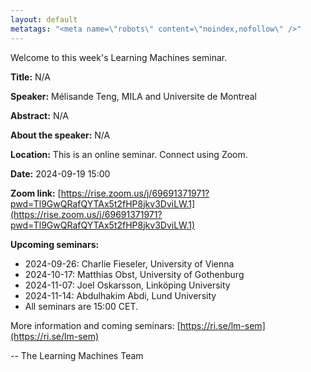 ```yaml
---
layout: default
metatags: "<meta name=\"robots\" content=\"noindex,nofollow\" />"
---
```

Welcome to this week's Learning Machines seminar.

**Title:** N/A

**Speaker:** Mélisande Teng, MILA and Universite de Montreal

**Abstract:** N/A

**About the speaker:** N/A

**Location:** This is an online seminar. Connect using Zoom.

**Date:** 2024-09-19 15:00

**Zoom link:** [https://rise.zoom.us/j/69691371971?pwd=Tl9GwQRafQYTAx5t2fHP8jkv3DviLW.1](https://rise.zoom.us/j/69691371971?pwd=Tl9GwQRafQYTAx5t2fHP8jkv3DviLW.1)

**Upcoming seminars:**

* 2024-09-26: Charlie Fieseler, University of Vienna
* 2024-10-17: Matthias Obst, University of Gothenburg
* 2024-11-07: Joel Oskarsson, Linköping University
* 2024-11-14: Abdulhakim Abdi, Lund University
* All seminars are 15:00 CET.

More information and coming seminars: [https://ri.se/lm-sem](https://ri.se/lm-sem)

-- The Learning Machines Team

